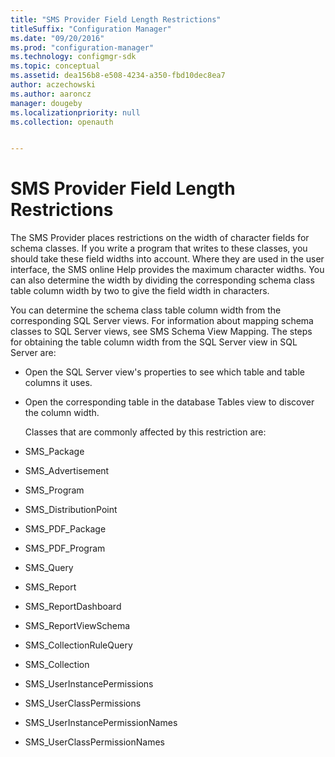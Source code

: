 ```yaml
---
title: "SMS Provider Field Length Restrictions"
titleSuffix: "Configuration Manager"
ms.date: "09/20/2016"
ms.prod: "configuration-manager"
ms.technology: configmgr-sdk
ms.topic: conceptual
ms.assetid: dea156b8-e508-4234-a350-fbd10dec8ea7
author: aczechowski
ms.author: aaroncz
manager: dougeby
ms.localizationpriority: null
ms.collection: openauth


---
```

# SMS Provider Field Length Restrictions
The SMS Provider places restrictions on the width of character fields for schema classes. If you write a program that writes to these classes, you should take these field widths into account. Where they are used in the user interface, the SMS online Help provides the maximum character widths. You can also determine the width by dividing the corresponding schema class table column width by two to give the field width in characters.  

 You can determine the schema class table column width from the corresponding SQL Server views. For information about mapping schema classes to SQL Server views, see SMS Schema View Mapping. The steps for obtaining the table column width from the SQL Server view in SQL Server are:  

- Open the SQL Server view's properties to see which table and table columns it uses.  

- Open the corresponding table in the database Tables view to discover the column width.  

  Classes that are commonly affected by this restriction are:  

- SMS_Package  

- SMS_Advertisement  

- SMS_Program  

- SMS_DistributionPoint  

- SMS_PDF_Package  

- SMS_PDF_Program  

- SMS_Query  

- SMS_Report  

- SMS_ReportDashboard  

- SMS_ReportViewSchema  

- SMS_CollectionRuleQuery  

- SMS_Collection  

- SMS_UserInstancePermissions  

- SMS_UserClassPermissions  

- SMS_UserInstancePermissionNames  

- SMS_UserClassPermissionNames
